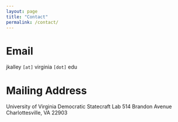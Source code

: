 ```yaml
---
layout: page
title: "Contact"
permalink: /contact/ 
---
```


# Email
jkalley `[at]` virginia `[dot]` edu

# Mailing Address

University of Virginia
Democratic Statecraft Lab
514 Brandon Avenue
Charlottesville, VA 22903

